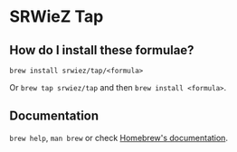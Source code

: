# SRWieZ Tap

## How do I install these formulae?

`brew install srwiez/tap/<formula>`

Or `brew tap srwiez/tap` and then `brew install <formula>`.

## Documentation

`brew help`, `man brew` or check [Homebrew's documentation](https://docs.brew.sh).
